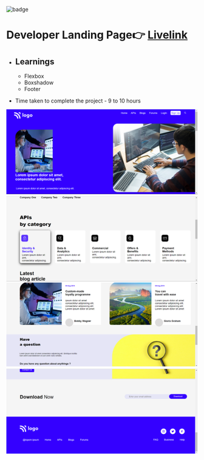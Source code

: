 ![badge](https://img.shields.io/badge/Live--class-Project-yellowgreen)
# Developer Landing Page👉 [Livelink](https://project-9-developerpage.netlify.app/)

- **Learnings** 
   -

  - Flexbox
  - Boxshadow
  - Footer

- Time taken to complete the project - 9 to 10 hours

![screeshot-1](./Images/Screenshot%20(24).png)
![screeshot-2](./Images/Screenshot%20(25).png)
![screenshot-3](./Images/Screenshot%20(26).png)
![screenshot-4](./Images/Screenshot%20(27).png)